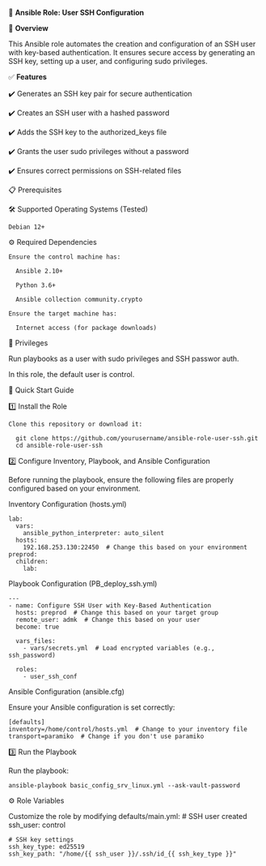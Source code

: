 🚀 **Ansible Role: User SSH Configuration**

📌 **Overview**

This Ansible role automates the creation and configuration of an SSH user with key-based authentication. It ensures secure access by generating an SSH key, setting up a user, and configuring sudo privileges.

✅ **Features**

✔️ Generates an SSH key pair for secure authentication

✔️ Creates an SSH user with a hashed password

✔️ Adds the SSH key to the authorized_keys file

✔️ Grants the user sudo privileges without a password

✔️ Ensures correct permissions on SSH-related files

📋 Prerequisites

🛠 Supported Operating Systems (Tested)

    Debian 12+

⚙️ Required Dependencies

    Ensure the control machine has:

      Ansible 2.10+

      Python 3.6+

      Ansible collection community.crypto

    Ensure the target machine has:

      Internet access (for package downloads)

🔑 Privileges

Run playbooks as a user with sudo privileges and SSH passwor auth.

In this role, the default user is control.

🚀 Quick Start Guide

1️⃣ Install the Role

    Clone this repository or download it:

      git clone https://github.com/yourusername/ansible-role-user-ssh.git
      cd ansible-role-user-ssh

2️⃣ Configure Inventory, Playbook, and Ansible Configuration

Before running the playbook, ensure the following files are properly configured based on your environment.

Inventory Configuration (hosts.yml)

    lab:
      vars:
        ansible_python_interpreter: auto_silent
      hosts:
        192.168.253.130:22450  # Change this based on your environment
    preprod:
      children:
        lab:

Playbook Configuration (PB_deploy_ssh.yml)

    ---
    - name: Configure SSH User with Key-Based Authentication
      hosts: preprod  # Change this based on your target group
      remote_user: admk  # Change this based on your user
      become: true
    
      vars_files:
        - vars/secrets.yml  # Load encrypted variables (e.g., ssh_password)
    
      roles:
        - user_ssh_conf

Ansible Configuration (ansible.cfg)

Ensure your Ansible configuration is set correctly:

    [defaults]
    inventory=/home/control/hosts.yml  # Change to your inventory file
    transport=paramiko  # Change if you don't use paramiko

3️⃣ Run the Playbook

Run the playbook:

    ansible-playbook basic_config_srv_linux.yml --ask-vault-password

⚙️ Role Variables

Customize the role by modifying defaults/main.yml:
    # SSH user created
    ssh_user: control
    
    # SSH key settings
    ssh_key_type: ed25519
    ssh_key_path: "/home/{{ ssh_user }}/.ssh/id_{{ ssh_key_type }}"
